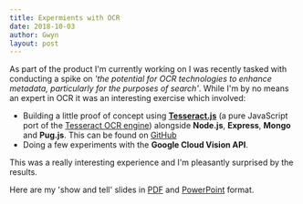 ```yaml
---
title: Expermients with OCR
date: 2018-10-03
author: Gwyn
layout: post
---
```


As part of the product I'm currently working on I was recently tasked with conducting a spike on _'the potential for OCR technologies to enhance metadata, particularly for the purposes of search'_. While I'm by no means an expert in OCR it was an interesting exercise which involved: 

* Building a little proof of concept using [**Tesseract.js**](http://tesseract.projectnaptha.com) (a pure JavaScript port of the [Tesseract OCR engine](https://github.com/tesseract-ocr/tesseract)) alongside **Node.js**, **Express**, **Mongo** and **Pug.js**. This can be found on [GitHub](https://github.com/gtvj/tesseract-results-frontend)
* Doing a few experiments with the **Google Cloud Vision API**.

This was a really interesting experience and I'm pleasantly surprised by the results. 

Here are my 'show and tell' slides in [PDF](/content/ocr.pdf) and [PowerPoint](/content/ocr.pptx) format.
